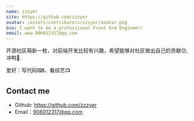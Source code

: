 ```yaml
---
name: zzzyer
site: https://github.com/zzzyer
avatar: /assets/contributors/zzzyer/avatar.png
bio: I want to be a professional Front End Engineer!
email: www.906012317@qq.com
---
```


开源社区萌新一枚，对前端开发比较有兴趣，希望能够对社区做出自己的贡献😊,冲鸭💪.

爱好：写代码⌨、看综艺📺

## Contact me

- Github: <https://github.com/zzzyer>
- Email：<906012317@qq.com>